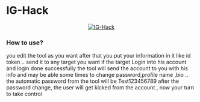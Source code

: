 # IG-Hack
<p align="center">
<a href="https://t.me/TweakPY"><img title="IG-Hack" src=""></a>
</p>

### How to use?
you edit the tool as you want after that you put your information in it like id token ..
send it to any target you want if the target Login into his account and login done successfully  the 
tool will send the account to you with his info and may be able some times to change password,profile name ,bio  ..
the automatic password from the tool will be Test123456789 after the password change, the user will get kicked from 
the account , now your turn to take control
